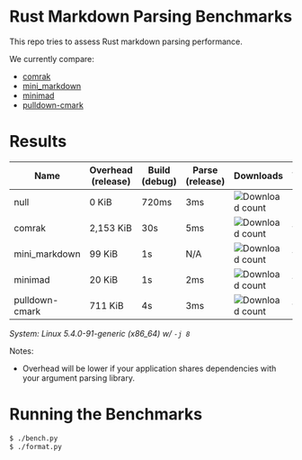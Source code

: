 # Rust Markdown Parsing Benchmarks

This repo tries to assess Rust markdown parsing performance.

We currently compare:
- [comrak](https://crates.io/crates/comrak)
- [mini_markdown](https://crates.io/crates/mini_markdown)
- [minimad](https://crates.io/crates/minimad)
- [pulldown-cmark](https://crates.io/crates/pulldown-cmark)

# Results

Name | Overhead (release) | Build (debug) | Parse (release) | Downloads | Version
-----|--------------------|---------------|-----------------|-----------|--------
null | 0 KiB | 720ms | 3ms | ![Download count](https://img.shields.io/crates/dr/None) | -
comrak | 2,153 KiB | 30s | 5ms | ![Download count](https://img.shields.io/crates/dr/comrak) | v0.12.1
mini_markdown | 99 KiB | 1s | N/A | ![Download count](https://img.shields.io/crates/dr/mini_markdown) | v0.2.5
minimad | 20 KiB | 1s | 2ms | ![Download count](https://img.shields.io/crates/dr/minimad) | v0.9.0
pulldown-cmark | 711 KiB | 4s | 3ms | ![Download count](https://img.shields.io/crates/dr/pulldown-cmark) | v0.9.0

*System: Linux 5.4.0-91-generic (x86_64) w/ `-j 8`*

Notes:
- Overhead will be lower if your application shares dependencies with your argument parsing library.

# Running the Benchmarks

```bash
$ ./bench.py
$ ./format.py
```
